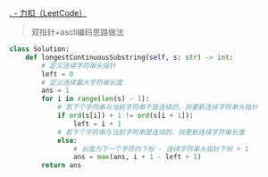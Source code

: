 [. - 力扣（LeetCode）](https://leetcode.cn/problems/length-of-the-longest-alphabetical-continuous-substring/)

> 双指针+ascll编码思路做法

```python
class Solution:
	def longestContinuousSubstring(self, s: str) -> int:
		# 定义连续字符串头指针
		left = 0
		# 定义连续最大字符串长度
		ans = 1
		for i in range(len(s) - 1):
			# 若下个字符串与当前字符串不是连续的，则更新连续字符串头指针
			if ord(s[i]) + 1 != ord(s[i + 1]):
				left = i + 1
			# 若下个字符串与当前字符串是连续的，则更新连续字符串长度
			else:
				# 长度为下一个字符的下标 - 连续字符串头指针下标 + 1
				ans = max(ans, i + 1 - left + 1)
		return ans
```
